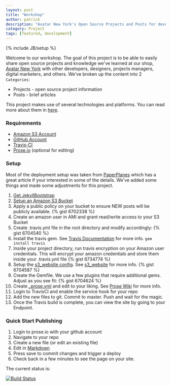 ```yaml
---
layout: post
title: "Workshop"
author: patrick
description: "Avatar New York's Open Source Projects and Posts for developers, designers, and project managers"
category: Project
tags: [featured, development]
---
```

{% include JB/setup %}

Welcome to our workshop.  The goal of this project is to be able to easily share open source projects and knowledge we've learned at our shop, [Avatar New York](http://avatarnewyork.com) with other developers, designers, projects managers, digital marketers, and others.  We've broken up the content into 2 `Categories`:

* Projects - open source project information
* Posts - brief articles

This project makes use of several technologies and platforms.  You can read more about them in [here](/post/jekyll_travisci_amazons3_ohmy).

### Requirements
* [Amazon S3 Account](http://aws.amazon.com/s3)
* [GitHub Account](http://github.com)
* [Travis-CI](http://travis-ci.org)
* [Prose.io](http://prose.io) (optional for editing)

### Setup
Most of the deployment setup was taken from [PaperPlanes](http://www.paperplanes.de/2013/8/13/deploying-your-jekyll-blog-to-s3-with-travis-ci.html) which has a great article if your interested in some of the details.  We've added some things and made some adjustments for this project.

1. [Get JekyllBootstrap](http://jekyllbootstrap.com/)
2. [Setup an Amazon S3 Bucket](http://docs.aws.amazon.com/AmazonS3/latest/dev/website-hosting-custom-domain-walkthrough.html)
3. Apply a public policy on your bucket to ensure NEW posts will be publicly available.
{% gist 6702338 %}
4. Create an amazon user in AMI and grant read/write access to your S3 Bucket
5. Create .travis.yml file in the root directory and modify accordingly:
{% gist 6704540 %}
6. Install the travis gem.  See [Travis Documentation](http://about.travis-ci.org/docs/user/encryption-keys/) for more info.
`gem install travis`
7. Inside your project directory, run travis encryption on your Amazon user credentials.  This will encrypt your amazon credentials and store them inside your .travis.yml file
{% gist 6734774 %}
8. Setup the [s3_website config](https://github.com/laurilehmijoki/s3_website).  See [s3_website](https://github.com/laurilehmijoki/s3_website) for more info.
{% gist 6704587 %}
9. Create the Gemfile.  We use a few plugins that require additional gems.  Adjust as you see fit:
{% gist 6704624 %}
10. Create [_prose.yml](https://github.com/avatarnewyork/avatarnewyork.github.com/blob/master/_prose.yml) and edit to your liking.  See [Prose Wiki](https://github.com/prose/prose/wiki/Prose-Configuration) for more info.
11. Login to TravisCI and enable the service hook for your repo
12. Add the new files to git.  Commit to master.  Push and wait for the magic.
13. Once the Travis build is complete, you can view the site by going to your Endpoint.

### Quick Start Publishing
1. Login to prose.io with your github account
2. Navigate to your repo
3. Create a new file (or edit an existing file)
4. Edit in [Markdown](http://github.github.com/github-flavored-markdown/)
4. Press save to commit changes and trigger a deploy
5. Check back in a few minutes to see the page on your site.

The current status is: 

[![Build Status](https://secure.travis-ci.org/avatarnewyork/avatarnewyork.github.com.png?branch=master)](http://travis-ci.org/avatarnewyork/avatarnewyork.github.com)
